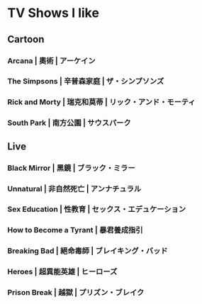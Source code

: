 # TV Shows I like

## Cartoon

### Arcana | **奧術 |** アーケイン

### The Simpsons | 辛普森家庭 | ザ・シンプソンズ

### Rick and Morty | 瑞克和莫蒂 | リック・アンド・モーティ

### South Park | 南方公園 | サウスパーク

## Live

### Black Mirror | 黑鏡 | ブラック・ミラー <a href="#firstheading" id="firstheading"></a>

### Unnatural | 非自然死亡 | アンナチュラル <a href="#firstheading" id="firstheading"></a>

### Sex Education | 性教育 | セックス・エデュケーション

### How to Become a Tyrant | 暴君養成指引

### Breaking Bad | 絕命毒師 | ブレイキング・バッド

### Heroes | 超異能英雄 | ヒーローズ

### Prison Break | 越獄 | プリズン・ブレイク

